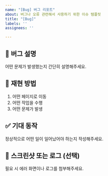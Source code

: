 ```yaml
---
name: "[Bug] 버그 리포트"
about: 버그나 오류 관련해서 사용하기 위한 이슈 템플릿
title: "[Bug]"
labels: ''
assignees: ''

---
```


## 🐞 버그 설명
어떤 문제가 발생했는지 간단히 설명해주세요.

## 🔁 재현 방법
1. 어떤 페이지로 이동
2. 어떤 작업을 수행
3. 어떤 문제가 발생

## ✅ 기대 동작
정상적으로 어떤 일이 일어났어야 하는지 작성해주세요.


## 📸 스크린샷 또는 로그 (선택)
필요 시 에러 화면이나 로그를 첨부해주세요.
